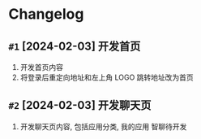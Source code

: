 # Changelog

## `#1` [2024-02-03] 开发首页

1. 开发首页内容
2. 将登录后重定向地址和左上角 LOGO 跳转地址改为首页

## `#2` [2024-02-03] 开发聊天页

1. 开发聊天页内容, 包括应用分类, 我的应用
   智聊待开发
